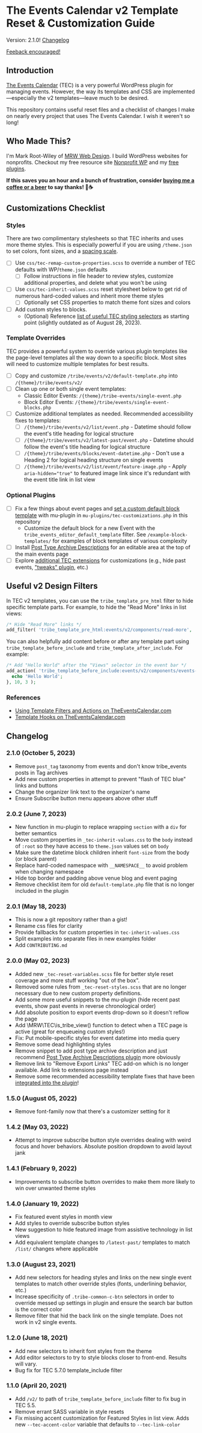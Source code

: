 # The Events Calendar v2 Template Reset & Customization Guide

Version: 2.1.0!
[Changelog](#changelog)

[Feeback encouraged!](https://mrwweb.com/contact/)

## Introduction

[The Events Calendar](https://theeventscalendar.com) (TEC) is a very powerful WordPress plugin for managing events. However, the way its templates and CSS are implemented—especially the v2 templates—leave much to be desired.

This repository contains useful reset files and a checklist of changes I make on nearly every project that uses The Events Calendar. I wish it weren't so long!

## Who Made This?

I'm Mark Root-Wiley of [MRW Web Design](https://MRWweb.com). I build WordPress websites for nonprofits. Checkout my free resource site [Nonprofit WP](https://nonprofitwp.org) and my [free plugins](https://profiles.wordpress.org/mrwweb/#content-plugins).

**If this saves you an hour and a bunch of frustration, consider [buying me a coffee or a beer](https://www.paypal.com/paypalme/rootwiley) to say thanks! 🍻☕**

## Customizations Checklist

### Styles

There are two complimentary stylesheets so that TEC inherits and uses more theme styles. This is especially powerful if you are using `/theme.json` to set colors, font sizes, and a [spacing scale](https://developer.wordpress.org/news/2023/03/everything-you-need-to-know-about-spacing-in-block-themes/).

- [ ] Use `css/tec-remap-custom-properties.scss` to override a number of TEC defaults with WP/`theme.json` defaults
  - [ ] Follow instructions in file header to review styles, customize additional properties, and delete what you won't be using
- [ ] Use `css/tec-inherit-values.scss` reset stylesheet below to get rid of numerous hard-coded values and inherit more theme styles
  - [ ] Optionally set CSS properties to match theme font sizes and colors
- [ ] Add custom styles to blocks.
  - (Optional) Reference [list of useful TEC styling selectors](<https://github.com/mrwweb/wordpress-block-editor-theme-support-starter/blob/master/third-party-blocks/the-events-calendar-front-end-blocks.css>) as starting point (slightly outdated as of August 28, 2023).

### Template Overrides

TEC provides a powerful system to override various plugin templates like the page-level templates all the way down to a specific block. Most sites will need to customize multiple templates for best results.

- [ ] Copy and customize `/tribe/events/v2/default-template.php` into `/{theme}/tribe/events/v2/`
- [ ] Clean up one or both single event templates:
  - Classic Editor Events: `/{theme}/tribe-events/single-event.php`
  - Block Editor Events: `/{theme}/tribe/events/single-event-blocks.php`
- [ ] Customize additional templates as needed. Recommended accessibility fixes to templates:
  - [ ] `/{theme}/tribe/events/v2/list/event.php` - Datetime should follow the event's title heading for logical structure
  - [ ] `/{theme}/tribe/events/v2/latest-past/event.php` - Datetime should follow the event's title heading for logical structure
  - [ ] `/{theme}/tribe/events/blocks/event-datetime.php` - Don't use a Heading 2 for logical heading structure on single events
  - [ ] `/{theme}/tribe/events/v2/list/event/feature-image.php` - Apply `aria-hidden="true"` to featured image link since it's redundant with the event title link in list view

### Optional Plugins

- [ ] Fix a few things about event pages and [set a custom default block template](https://support.theeventscalendar.com/807454-Change-the-Default-Event-Template-in-Block-Editor) with mu-plugin in `mu-plugins/tec-customizations.php` in this repository
  - Customize the default block for a new Event with the `tribe_events_editor_default_template` filter. See `/example-block-templates/` for examples of block templates of various complexity
- [ ] Install [Post Type Archive Descriptions](https://wordpress.org/plugins/post-type-archive-descriptions/) for an editable area at the top of the main events page
- [ ] Explore [additional TEC extensions](https://theeventscalendar.com/?s=&submit=&match%5Btribe_ecp_product_links%5D%5B%5D=the-events-calendar&post_type%5B%5D=tribe-extensions) for customizations (e.g., hide past events, ["tweaks" plugin](https://theeventscalendar.com/extensions/the-events-calendar-tweaks/), etc.)

## Useful v2 Design Filters

In TEC v2 templates, you can use the `tribe_template_pre_html` filter to hide specific template parts. For example, to hide the "Read More" links in list views:

```php
/* Hide "Read More" links */
add_filter( 'tribe_template_pre_html:events/v2/components/read-more', '__return_false' );
```

You can also helpfully add content before or after any template part using `tribe_template_before_include` and `tribe_template_after_include`. For example:

```php
/* Add "Hello World" after the "Views" selector in the event bar */
add_action( 'tribe_template_before_include:events/v2/components/events-bar/views', function( $file, $name, $template ) {
  echo 'Hello World';
}, 10, 3 );
```

### References

- [Using Template Filters and Actions on TheEventsCalendar.com](https://theeventscalendar.com/knowledgebase/k/using-template-filters-and-actions/)
- [Template Hooks on TheEventsCalendar.com](https://theeventscalendar.com/knowledgebase/k/template-hooks/)

## Changelog

### 2.1.0 (October 5, 2023)

- Remove `post_tag` taxonomy from events and don't know tribe_events posts in Tag archives
- Add new custom properties in attempt to prevent "flash of TEC blue" links and buttons
- Change the organizer link text to the organizer's name
- Ensure Subscribe button menu appears above other stuff

### 2.0.2 (June 7, 2023)

- New function in mu-plugin to replace wrapping `section` with a `div` for better semantics
- Move custom properties in `_tec-inherit-values.css` to the `body` instead of `:root` so they have access to `theme.json` values set on `body`
- Make sure the datetime block children inherit `font-size` from the body (or block parent)
- Replace hard-coded namespace with `__NAMESPACE__` to avoid problem when changing namespace
- Hide top border and padding above venue blog and event paging
- Remove checklist item for old `default-template.php` file that is no longer included in the plugin

### 2.0.1 (May 18, 2023)

- This is now a git repository rather than a gist!
- Rename css files for clarity
- Provide fallbacks for custom properties in `tec-inherit-values.css`
- Split examples into separate files in new examples folder
- Add `CONTRIBUTING.md`

### 2.0.0 (May 02, 2023)

- Added new `_tec-reset-variables.scss` file for better style reset coverage and more stuff working "out of the box".
- Removed some rules from `_tec-reset-styles.scss` that are no longer necessary due to new custom property definitions.
- Add some more useful snippets to the mu-plugin (hide recent past events, show past events in reverse chronological order)
- Add absolute position to export events drop-down so it doesn't reflow the page
- Add \MRW\TEC\is_tribe_view() function to detect when a TEC page is active (great for enqueueing custom styles!)
- Fix: Put mobile-specific styles for event datetime into media query
- Remove some dead highlighting styles
- Remove snippet to add post type archive description and just recommend [Post Type Archive Descriptions plugin](https://wordpress.org/plugins/post-type-archive-descriptions/) more obviously
- Remove link to "Remove Export Links" TEC add-on which is no longer available. Add link to extensions page instead
- Remove some recommended accessibility template fixes that have been [integrated into the plugin](https://github.com/the-events-calendar/the-events-calendar/pull/3762)!

### 1.5.0 (August 05, 2022)

- Remove font-family now that there's a customizer setting for it

### 1.4.2 (May 03, 2022)

- Attempt to improve subscribe button style overrides dealing with weird focus and hover behaviors. Absolute position dropdown to avoid layout jank

### 1.4.1 (February 9, 2022)

- Improvements to subscribe button overrides to make them more likely to win over unwanted theme styles

### 1.4.0 (January 19, 2022)

- Fix featured event styles in month view
- Add styles to override subscribe button styles
- New suggestion to hide featured image from assistive technology in list views
- Add equivalent template changes to `/latest-past/` templates to match `/list/` changes where applicable

### 1.3.0 (August 23, 2021)

- Add new selectors for heading styles and links on the new single event templates to match other override styles (fonts, underlining behavior, etc.)
- Increase specificity of `.tribe-common-c-btn` selectors in order to override messed up settings in plugin and ensure the search bar button is the correct color
- Remove filter that hid the back link on the single template. Does not work in v2 single events.

### 1.2.0 (June 18, 2021)

- Add new selectors to inherit font styles from the theme
- Add editor selectors to try to style blocks closer to front-end. Results will vary.
- Bug fix for TEC 5.7.0 template_include filter

### 1.1.0 (April 20, 2021)

- Add `/v2/` to path of `tribe_template_before_include` filter to fix bug in TEC 5.5.
- Remove errant SASS variable in style resets
- Fix missing accent customization for Featured Styles in list view. Adds new `--tec-accent-color` variable that defaults to `--tec-link-color`
